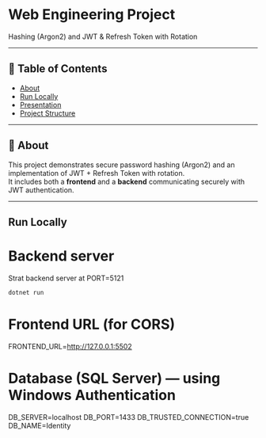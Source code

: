 # Web Engineering Project

Hashing (Argon2) and JWT & Refresh Token with Rotation

---

## 📑 Table of Contents
- [About](#about)
- [Run Locally](#run-locally)
- [Presentation](#presentation)
- [Project Structure](#project-structure)


---

## 🧠 About
This project demonstrates secure password hashing (Argon2) and an implementation of JWT + Refresh Token with rotation.  
It includes both a **frontend** and a **backend** communicating securely with JWT authentication.

---



## Run Locally

# Backend server
Strat backend server at PORT=5121

```bash
dotnet run
```

# Frontend URL (for CORS)
FRONTEND_URL=http://127.0.0.1:5502

# Database (SQL Server) — using Windows Authentication
DB_SERVER=localhost
DB_PORT=1433
DB_TRUSTED_CONNECTION=true
DB_NAME=Identity

